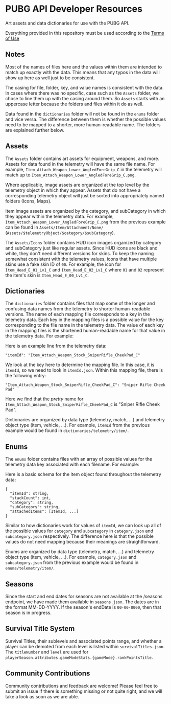 # PUBG API Developer Resources

Art assets and data dictionaries for use with the PUBG API.

Everything provided in this repository must be used according to the [Terms of Use](https://developer.pubg.com/tos)

## Notes

Most of the names of files here and the values within them are intended to match up exactly with the data. This means that any typos in the data will show up here as well just to be consistent.

The casing for file, folder, key, and value names is consistent with the data. In cases where there was no specific, case such as the `Assets` folder, we chose to line them up with the casing around them. So `Assets` starts with an uppercase letter because the folders and files within it do as well.

Data found in the `dictionaries` folder will not be found in the `enums` folder and vice versa. The difference between them is whether the possible values need to be mapped to a shorter, more human-readable name. The folders are explained further below.

## Assets

The `Assets` folder contains art assets for equipment, weapons, and more. Assets for data found in the telemetry will have the same file name. For example, `Item_Attach_Weapon_Lower_AngledForeGrip_C` in the telemetry will match up to `Item_Attach_Weapon_Lower_AngledForeGrip_C.png`.

Where applicable, image assets are organized at the top level by the telemetry object in which they appear. Assets that do not have a corresponding telemetry object will just be sorted into appropriately named folders (Icons, Maps).

Item image assets are organized by the category, and subCategory in which they appear within the telemetry data. For example, `Item_Attach_Weapon_Lower_AngledForeGrip_C.png` from the previous example can be found in `Assets/Item/Attachment/None/` (`Assets/$telemetryObject/$category/$subCategory`).

The `Assets/Icons` folder contains HUD icon images organized by category and subCategory just like regular assets. Since HUD icons are black and white, they don't need different versions for skins. To keep the naming somewhat consistent with the telemetry values, icons that have multiple skins use a fake skin ID of `00`. For example, the icon for `Item_Head_E_01_Lv1_C` and `Item_Head_E_02_Lv1_C` where `01` and `02` represent the item's skin is `Item_Head_E_00_Lv1_C`.

## Dictionaries

The `dictionaries` folder contains files that map some of the longer and confusing data names from the telemetry to shorter human-readable versions. The name of each mapping file corresponds to a key in the telemetry data. Each key in the mapping files is a possible value for the key corresponding to the file name in the telemetry data. The value of each key in the mapping files is the shortened human-readable name for that value in the telemetry data. For example:

Here is an example line from the telemetry data:

```
"itemId": "Item_Attach_Weapon_Stock_SniperRifle_CheekPad_C"
```

We look at the key here to determine the mapping file. In this case, it is `itemId`, so we need to look in `itemId.json`. Within this mapping file, there is the following entry:

```
"Item_Attach_Weapon_Stock_SniperRifle_CheekPad_C": "Sniper Rifle Cheek Pad"
```

Here we find that the *pretty* name for `Item_Attach_Weapon_Stock_SniperRifle_CheekPad_C` is "Sniper Rifle Cheek Pad".

Dictionaries are organized by data type (telemetry, match, ...) and telemetry object type (item, vehicle, ...). For example, `itemId` from the previous example would be found in `dictionaries/telemetry/item/`.

## Enums

The `enums` folder contains files with an array of possible values for the telemetry data key associated with each filename. For example:

Here is a basic schema for the item object found throughout the telemetry data:

```
{
  "itemId": string,
  "stackCount": int,
  "category": string,
  "subCategory": string,
  "attachedItems": [ItemId, ...]
}
```

Similar to how dictionaries work for values of `itemId`, we can look up all of the possible values for `category` and `subcategory` in `category.json` and `subcategory.json` respectively. The difference here is that the possible values do not need mapping because their meanings are straightforward.

Enums are organized by data type (telemetry, match, ...) and telemetry object type (item, vehicle, ...). For example, `category.json` and `subcategory.json` from the previous example would be found in `enums/telemetry/item/`.

## Seasons

Since the start and end dates for seasons are not available at the /seasons endpoint, we have made them available in `seasons.json`. The dates are in the format MM-DD-YYYY. If the season's endDate is `00-00-0000`, then that season is in progress.

## Survival Title System

Survival Titles, their sublevels and associated points range, and whether a player can be demoted from each level is listed within `survivalTitles.json`. The `titleNumber` and `level` are used for `playerSeason.attributes.gameModeStats.{gameMode}.rankPointsTitle`.

## Community Contributions

Community contributions and feedback are welcome! Please feel free to submit an issue if there is something missing or not quite right, and we will take a look as soon as we are able.
